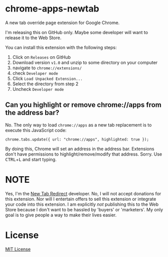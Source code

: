 # chrome-apps-newtab

A new tab override page extension for Google Chrome.

I'm releasing this on GitHub only. Maybe some developer will want to release it to the Web Store.

You can install this extension with the following steps:

1. Click on `Releases` on GitHub  
2. Download version `v1.0` and unzip to some directory on your computer  
3. navigate to `chrome://extensions/`  
4. check `Developer mode`  
5. Click `Load Unpacked Extension...`  
6. Select the directory from step 2  
7. Uncheck `Developer mode`

## Can you highlight or remove chrome://apps from the address bar?

No. The only way to load `chrome://apps` as a new tab replacement is to execute this JavaScript code:

```
chrome.tabs.update({ url: "chrome://apps", highlighted: true });
```

By doing this, Chrome will set an address in the address bar. Extensions don't have permissions to highlight/remove/modify that address. Sorry. Use <kbd>CTRL</kbd>+<kbd>L</kbd> and start typing.

# NOTE

Yes, I'm the [New Tab Redirect](https://github.com/jimschubert/NewTab-Redirect) developer. No, I will not accept donations for this extension. Nor will I entertain offers to sell this extension or integrate your code into this extension. I am explicitly *not* publishing this to the Web Store because I don't want to be hassled by 'buyers' or 'marketers'.  My only goal is to give people a way to make their lives easier.

# License

[MIT License](http://bit.ly/mit-license)  
